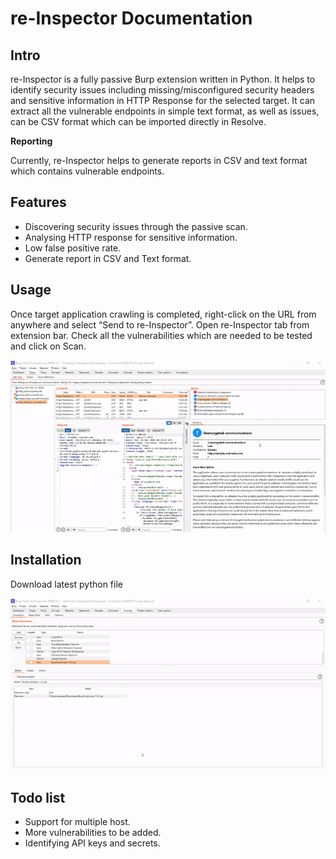 # re-Inspector Documentation

## Intro
re-Inspector is a fully passive Burp extension written in Python. It helps to identify security issues including missing/misconfigured security headers and sensitive information in HTTP Response for the selected target. It can extract all the vulnerable endpoints in simple text format, as well as issues, can be CSV format which can be imported directly in Resolve. 

**Reporting**

Currently, re-Inspector helps to generate reports in CSV and text format which contains vulnerable endpoints.

## Features
- Discovering security issues through the passive scan.
- Analysing HTTP response for sensitive information.
- Low false positive rate.
- Generate report in CSV and Text format.

## Usage
Once target application crawling is completed, right-click on the URL from anywhere and select “Send to re-Inspector”. Open re-Inspector tab from extension bar. Check all the vulnerabilities which are needed to be tested and click on Scan.

![Alt Text](https://raw.githubusercontent.com/dubey-amit/re-Inspector/main/Demo.gif)


## Installation
Download latest python file

![Alt Text](https://raw.githubusercontent.com/dubey-amit/re-Inspector/main/installation.gif)

## Todo list
- Support for multiple host.
- More vulnerabilities to be added.
- Identifying API keys and secrets.
